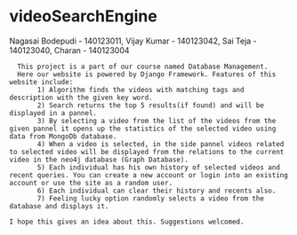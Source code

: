 # videoSearchEngine
Nagasai Bodepudi - 140123011, 
Vijay Kumar - 140123042, 
Sai Teja - 140123040, 
Charan - 140123004

      This project is a part of our course named Database Management. 
      Here our website is powered by Django Framework. Features of this website include: 
           1) Algorithm finds the videos with matching tags and description with the given key word. 
           2) Search returns the top 5 results(if found) and will be displayed in a pannel.
           3) By selecting a video from the list of the videos from the given pannel it opens up the statistics of the selected video using data from MongoDb database.
           4) When a video is selected, in the side pannel videos related to selected video will be displayed from the relations to the current video in the neo4j database (Graph Database).
           5) Each individual has his own history of selected videos and recent queries. You can create a new account or login into an existing account or use the site as a random user.
           6) Each individual can clear their history and recents also.
           7) Feeling lucky option randomly selects a video from the database and displays it.
    
    I hope this gives an idea about this. Suggestions welcomed.
